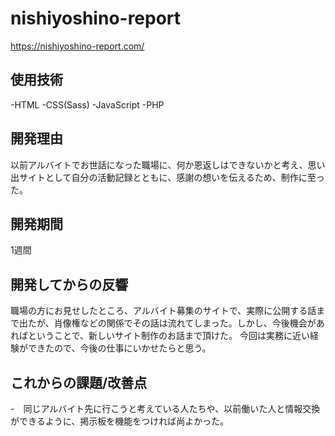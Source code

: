 # nishiyoshino-report

https://nishiyoshino-report.com/

## 使用技術
-HTML
-CSS(Sass)
-JavaScript
-PHP

## 開発理由
以前アルバイトでお世話になった職場に、何か恩返しはできないかと考え、思い出サイトとして自分の活動記録とともに、感謝の想いを伝えるため、制作に至った。

## 開発期間
1週間

## 開発してからの反響
職場の方にお見せしたところ、アルバイト募集のサイトで、実際に公開する話まで出たが、肖像権などの関係でその話は流れてしまった。しかし、今後機会があればということで、新しいサイト制作のお話まで頂けた。
今回は実務に近い経験ができたので、今後の仕事にいかせたらと思う。

## これからの課題/改善点
-　同じアルバイト先に行こうと考えている人たちや、以前働いた人と情報交換ができるように、掲示板を機能をつければ尚よかった。




